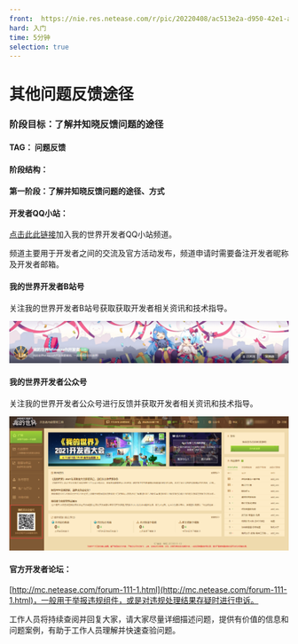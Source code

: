```yaml
---
front: 	https://nie.res.netease.com/r/pic/20220408/ac513e2a-d950-42e1-a288-b780df3d5355.png
hard: 入门
time: 5分钟
selection: true
---
```


# 其他问题反馈途径

### 阶段目标：了解并知晓反馈问题的途径



#### TAG： 问题反馈



#### 阶段结构：

#### 第一阶段：了解并知晓反馈问题的途径、方式

#### 开发者QQ小站：

[点击此此链接](https://qun.qq.com/qqweb/qunpro/share?_wv=3&_wwv=128&inviteCode=1VX5Hn&from=181074&biz=ka&shareSource=5#/pc)加入我的世界开发者QQ小站频道。

频道主要用于开发者之间的交流及官⽅活动发布，频道申请时需要备注开发者昵称及开发者邮箱。

 

#### 我的世界开发者B站号

关注我的世界开发者B站号获取获取开发者相关资讯和技术指导。

![image-20211122153053099](./images/9_5.png)



#### 我的世界开发者公众号

关注我的世界开发者公众号进行反馈并获取开发者相关资讯和技术指导。

![15](./images/9_4.png)



#### 官方开发者论坛：

[http://mc.netease.com/forum-111-1.html](http://mc.netease.com/forum-111-1.html)，⼀般⽤于举报违规组件，或是对违规处理结果存疑时进⾏申诉。



⼯作⼈员将持续查阅并回复⼤家，请⼤家尽量详细描述问题，提供有价值的信息和问题案例，有助于⼯作⼈员理解并快速查验问题。